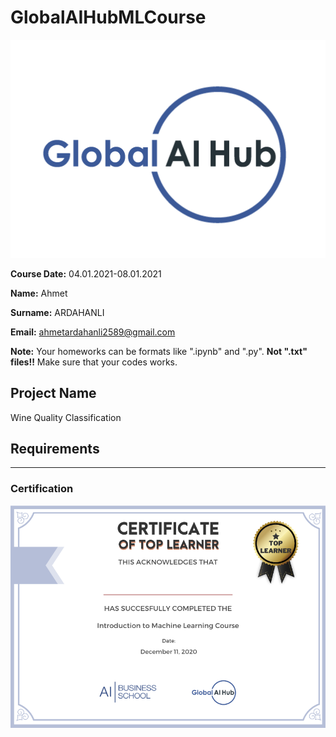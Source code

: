 # GlobalAIHubMLCourse
 ![](img/logo.png)

**Course Date:** 04.01.2021-08.01.2021

**Name:** Ahmet

**Surname:** ARDAHANLI  

**Email:** ahmetardahanli2589@gmail.com  

**Note:** Your homeworks can be formats like ".ipynb" and ".py". **Not ".txt" files!!** Make sure that your codes works.  

## Project Name
Wine Quality Classification

## Requirements


---

### Certification
![](img/certificate_ex.png)
